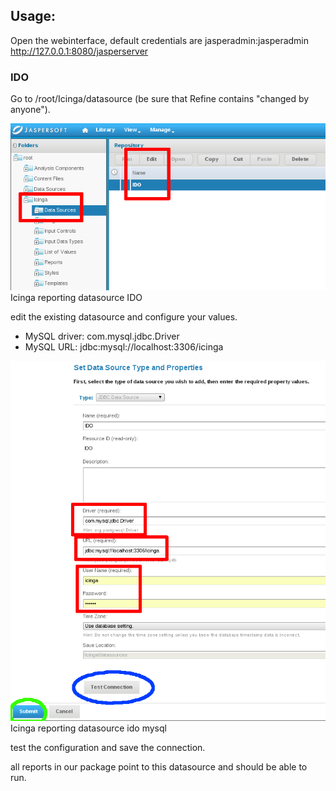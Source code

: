 ## Usage:
Open the webinterface, default credentials are jasperadmin:jasperadmin
http://127.0.0.1:8080/jasperserver

### IDO

Go to /root/Icinga/datasource (be sure that Refine contains "changed by anyone").

![Icinga reporting datasource IDO](images/03_usage/icinga-reporting-datasource-ido_1.8.png)
Icinga reporting datasource IDO

edit the existing datasource and configure your values.
- MySQL driver: com.mysql.jdbc.Driver 
- MySQL URL: jdbc:mysql://localhost:3306/icinga

![Icinga reporting datasource ido mysql](images/03_usage/icinga-reporting-datasource-ido-mysql_1.8.png)
Icinga reporting datasource ido mysql

test the configuration and save the connection.

all reports in our package point to this datasource and should be able to run.

